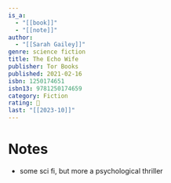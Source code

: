 ```yaml
---
is_a:
  - "[[book]]"
  - "[[note]]"
author:
  - "[[Sarah Gailey]]"
genre: science fiction
title: The Echo Wife
publisher: Tor Books
published: 2021-02-16
isbn: 1250174651
isbn13: 9781250174659
category: Fiction
rating: 🤞
last: "[[2023-10]]"
---
```

# Notes
- some sci fi, but more a psychological thriller
